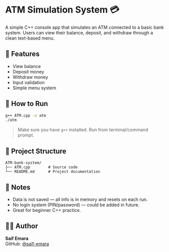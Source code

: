 # ATM Simulation System 💳

A simple C++ console app that simulates an ATM connected to a basic bank system. Users can view their balance, deposit, and withdraw through a clean text-based menu.

## 🧠 Features
- View balance
- Deposit money
- Withdraw money
- Input validation
- Simple menu system

## 🚀 How to Run
```bash
g++ ATM.cpp -o atm
./atm
```

> Make sure you have `g++` installed. Run from terminal/command prompt.

## 📁 Project Structure
```
ATM-bank-system/
├── ATM.cpp        # Source code
└── README.md      # Project documentation
```

## 📌 Notes
- Data is not saved — all info is in memory and resets on each run.
- No login system (PIN/password) — could be added in future.
- Great for beginner C++ practice.

## 👨‍💻 Author
**Saif Emara**  
GitHub: [@saif-emara](https://github.com/saif-emara)
